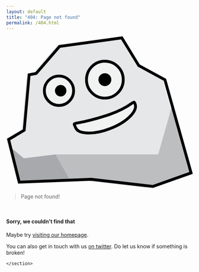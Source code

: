 ```yaml
---
layout: default
title: "404: Page not found"
permalink: /404.html
---
```


<section class="container">
  <section class="row">
    <section class="quote-container">
      <section class="rocky">
        <a href="/">
          <svg xmlns="http://www.w3.org/2000/svg" xmlns:xlink="http://www.w3.org/1999/xlink" version="1.1" id="Layer_1" x="0" y="0" viewBox="0 0 263.8 213.2" enable-background="new 0 0 263.8 213.2" xml:space="preserve">
            <g id="Face1_3_">
              <polygon id="Outline_25_" fill="#E6E7E8" points="39 50.7 72 12.7 160 0.7 184 39.7 221 59.7 258 190.7 204 209.7 117 199.7 15 203.7 0 143.7 22 130.7 29 52.7 "/>
              <polygon id="Shade1_3_" fill="#A7A9AC" points="18.6 205.6 6.1 156.1 24.9 171.7 69.9 166.2 91 203.4 "/>
              <polygon id="Shade2_3_" fill="#BCBEC0" points="69.9 166.2 160.4 166.2 214.9 166.2 234.6 97.3 261.4 192.2 196.9 212.7 109.9 202.7 91 203.4 "/>
              <circle fill="#F1F2F2" stroke="#000000" stroke-width="4" stroke-miterlimit="10" cx="74.6" cy="76.6" r="20.7"/>
              <circle fill="#F1F2F2" stroke="#000000" stroke-width="4" stroke-miterlimit="10" cx="139.5" cy="61" r="26"/>
              <path fill="#F1F2F2" d="M182.4 95.7c-2.7-8.8-1.4 3.4-42.2 16.3 -48.5 15.3-46 6.5-42.2 16.3 3.8 9.8 25.7 10.4 49 1.5S185.5 105.7 182.4 95.7z"/>
              <path fill="none" stroke="#000000" stroke-width="4" stroke-miterlimit="10" d="M182.4 95.7c-2.7-8.8-1.4 3.4-42.2 16.3 -48.5 15.3-46 6.5-42.2 16.3 3.8 9.8 25.7 10.4 49 1.5S185.5 105.7 182.4 95.7z"/>
              <circle stroke="#000000" stroke-width="2" stroke-miterlimit="10" cx="77" cy="76.6" r="7.1"/>
              <circle stroke="#000000" stroke-width="4" stroke-miterlimit="10" cx="139.5" cy="61" r="7.1"/>
              <polygon id="Outline_24_" fill="none" stroke="#000000" stroke-width="4" stroke-miterlimit="10" points="42.4 52.2 75.4 14.2 163.4 2.2 187.4 41.2 224.4 61.2 261.4 192.2 207.4 211.2 120.4 201.2 18.4 205.2 3.4 145.2 25.4 132.2 32.4 54.2 "/>
            </g>
          </svg>
      </a>
      </section>
      <blockquote>
        <p>Page not found!</p>
      </blockquote>
    </section>
    <br>
    <section class="content-box">
      <h1>Sorry, we couldn't find that</h1>
      <p>Maybe try <a href="/">visiting our homepage</a>.</p>
      <p>You can also get in touch with us <a href="http://twitter.com/cssanimation">on twitter</a>. Do let us know if something is broken!</p>
    </section>
    <section>

    </section>
  </section>
</section>
